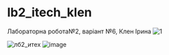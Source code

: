 # lb2_itech_klen
Лабораторна робота№2, варіант №6, Клен Ірина
![1](https://user-images.githubusercontent.com/120607789/208806320-6ade8414-96b3-4a17-a94f-42dce3ce5de7.png)

![лб2_итех](https://user-images.githubusercontent.com/120607789/210162422-94ca3e05-1966-4d34-9bce-6cfc5c806706.jpg)
![image](https://user-images.githubusercontent.com/120607789/210268812-3bb73b06-2e15-4832-bab2-3b4d8932b9ed.png)
